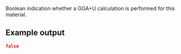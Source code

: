 Boolean indication whether a GGA+U calculation is performed for this material.

## Example output

```json
false
```

